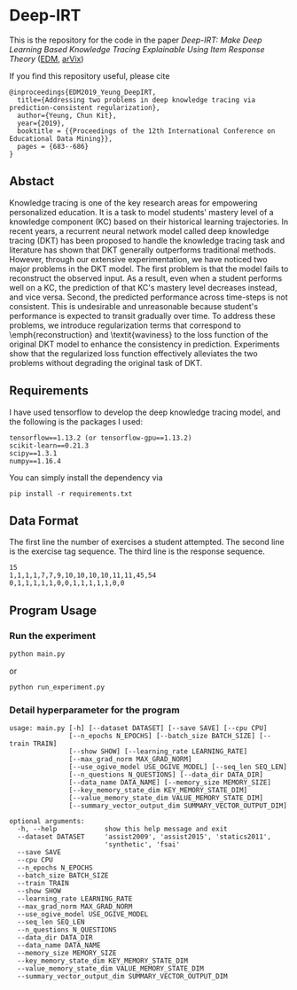 # Deep-IRT
This is the repository for the code in the paper *Deep-IRT: Make Deep Learning Based Knowledge Tracing Explainable Using Item Response Theory* ([EDM](https://drive.google.com/file/d/1iSYGeH0l98HMfdOfGVumigxqZMlQ1t78/view), [arVix](https://arxiv.org/abs/1904.11738))

If you find this repository useful, please cite
```
@inproceedings{EDM2019_Yeung_DeepIRT,
  title={Addressing two problems in deep knowledge tracing via prediction-consistent regularization},
  author={Yeung, Chun Kit},
  year={2019},
  booktitle = {{Proceedings of the 12th International Conference on Educational Data Mining}},
  pages = {683--686}
}
```

## Abstact
Knowledge tracing is one of the key research areas for empowering personalized education. It is a task to model students' mastery level of a knowledge component (KC) based on their historical learning trajectories. In recent years, a recurrent neural network model called deep knowledge tracing (DKT) has been proposed to handle the knowledge tracing task and literature has shown that DKT generally outperforms traditional methods. However, through our extensive experimentation, we have noticed two major problems in the DKT model. The first problem is that the model fails to reconstruct the observed input. As a result, even when a student performs well on a KC, the prediction of that KC's mastery level decreases instead, and vice versa. Second, the predicted performance across time-steps is not consistent. This is undesirable and unreasonable because student's performance is expected to transit gradually over time. To address these problems, we introduce regularization terms that correspond to \emph{reconstruction} and \textit{waviness} to the loss function of the original DKT model to enhance the consistency in prediction. Experiments show that the regularized loss function effectively alleviates the two problems without degrading the original task of DKT.

## Requirements
I have used tensorflow to develop the deep knowledge tracing model, and the following is the packages I used:
```
tensorflow==1.13.2 (or tensorflow-gpu==1.13.2)
scikit-learn==0.21.3
scipy==1.3.1
numpy==1.16.4
```

You can simply install the dependency via
```
pip install -r requirements.txt
```

## Data Format
The first line the number of exercises a student attempted. The second line is the exercise tag sequence. The third line is the response sequence.
```
15
1,1,1,1,7,7,9,10,10,10,10,11,11,45,54
0,1,1,1,1,1,0,0,1,1,1,1,1,0,0
```

## Program Usage
### Run the experiment
```python
python main.py
```

or

```python
python run_experiment.py
```

### Detail hyperparameter for the program
```
usage: main.py [-h] [--dataset DATASET] [--save SAVE] [--cpu CPU]
               [--n_epochs N_EPOCHS] [--batch_size BATCH_SIZE] [--train TRAIN]
               [--show SHOW] [--learning_rate LEARNING_RATE]
               [--max_grad_norm MAX_GRAD_NORM]
               [--use_ogive_model USE_OGIVE_MODEL] [--seq_len SEQ_LEN]
               [--n_questions N_QUESTIONS] [--data_dir DATA_DIR]
               [--data_name DATA_NAME] [--memory_size MEMORY_SIZE]
               [--key_memory_state_dim KEY_MEMORY_STATE_DIM]
               [--value_memory_state_dim VALUE_MEMORY_STATE_DIM]
               [--summary_vector_output_dim SUMMARY_VECTOR_OUTPUT_DIM]

optional arguments:
  -h, --help            show this help message and exit
  --dataset DATASET     'assist2009', 'assist2015', 'statics2011',
                        'synthetic', 'fsai'
  --save SAVE
  --cpu CPU
  --n_epochs N_EPOCHS
  --batch_size BATCH_SIZE
  --train TRAIN
  --show SHOW
  --learning_rate LEARNING_RATE
  --max_grad_norm MAX_GRAD_NORM
  --use_ogive_model USE_OGIVE_MODEL
  --seq_len SEQ_LEN
  --n_questions N_QUESTIONS
  --data_dir DATA_DIR
  --data_name DATA_NAME
  --memory_size MEMORY_SIZE
  --key_memory_state_dim KEY_MEMORY_STATE_DIM
  --value_memory_state_dim VALUE_MEMORY_STATE_DIM
  --summary_vector_output_dim SUMMARY_VECTOR_OUTPUT_DIM
```
